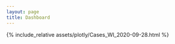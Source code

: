 ```yaml
---
layout: page
title: Dashboard
---
```

{% include_relative assets/plotly/Cases_WI_2020-09-28.html %}
